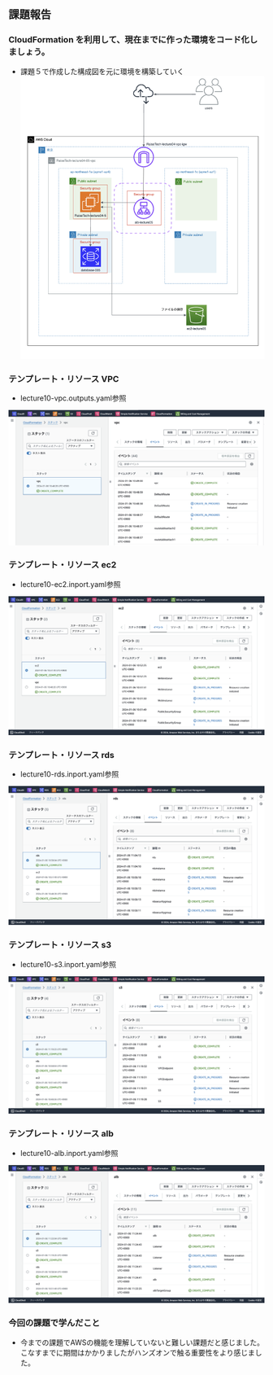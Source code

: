 ## 課題報告

### CloudFormation を利用して、現在までに作った環境をコード化しましょう。
 - 課題５で作成した構成図を元に環境を構築していく
![a](./img10/a.png)

### テンプレート・リソース VPC

- lecture10-vpc.outputs.yaml参照

![b](./img10/b.png)

### テンプレート・リソース ec2

- lecture10-ec2.inport.yaml参照

![c](./img10/c.png)

### テンプレート・リソース rds

- lecture10-rds.inport.yaml参照

![d](./img10/d.png)

### テンプレート・リソース s3

- lecture10-s3.inport.yaml参照

![e](./img10/e.png)

### テンプレート・リソース alb

- lecture10-alb.inport.yaml参照

![f](./img10/f.png)


### 今回の課題で学んだこと
- 今までの課題でAWSの機能を理解していないと難しい課題だと感じました。こなすまでに期間はかかりましたがハンズオンで触る重要性をより感じました。